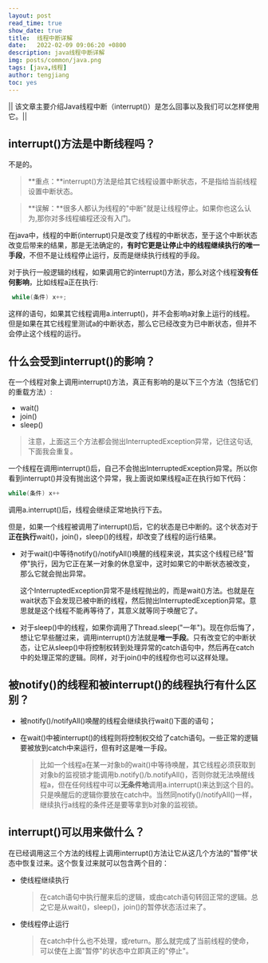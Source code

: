 ```yaml
---
layout: post
read_time: true
show_date: true
title:  线程中断详解
date:   2022-02-09 09:06:20 +0800
description: java线程中断详解
img: posts/common/java.png
tags: [java,线程]
author: tengjiang
toc: yes
---
```


|| 该文章主要介绍Java线程中断（interrupt()）是怎么回事以及我们可以怎样使用它。||

<!-- more -->



## interrupt()方法是中断线程吗？

不是的。

> **重点：**interrupt()方法是给其它线程设置中断状态，不是指给当前线程设置中断状态。

> **误解：**很多人都认为线程的"中断"就是让线程停止。如果你也这么认为,那你对多线程编程还没有入门。

在java中，线程的中断(interrupt)只是改变了线程的中断状态，至于这个中断状态改变后带来的结果，那是无法确定的，**有时它更是让停止中的线程继续执行的唯一手段**，不但不是让线程停止运行，反而是继续执行线程的手段。

对于执行一般逻辑的线程，如果调用它的interrupt()方法，那么对这个线程**没有任何影响**，比如线程a正在执行:

```java
 while(条件) x++;
```

这样的语句，如果其它线程调用a.interrupt()，并不会影响a对象上运行的线程。但是如果在其它线程里测试a的中断状态，那么它已经改变为已中断状态，但并不会停止这个线程的运行。

## 什么会受到interrupt()的影响？

在一个线程对象上调用interrupt()方法，真正有影响的是以下三个方法（包括它们的重载方法）:

- wait()
- join()
- sleep()

> 注意，上面这三个方法都会抛出InterruptedException异常，记住这句话,下面我会重复。

一个线程在调用interrupt()后，自己不会抛出InterruptedException异常。所以你看到interrupt()并没有抛出这个异常，我上面说如果线程a正在执行如下代码：

```java
while(条件) x++
```

调用a.interrupt()后，线程会继续正常地执行下去。

但是，如果一个线程被调用了interrupt()后，它的状态是已中断的。这个状态对于**正在执行**wait()，join()，sleep()的线程，却改变了线程的运行结果。

- 对于wait()中等待notify()/notifyAll()唤醒的线程来说，其实这个线程已经"暂停"执行，因为它正在某一对象的休息室中，这时如果它的中断状态被改变，那么它就会抛出异常。

  这个InterruptedException异常不是线程抛出的，而是wait()方法。也就是在wait状态下会发现已被中断的线程，然后抛出InterruptedException异常。意思就是这个线程不能再等待了，其意义就等同于唤醒它了。

- 对于sleep()中的线程，如果你调用了Thread.sleep("一年")。现在你后悔了，想让它早些醒过来，调用interrupt()方法就是**唯一手段**。只有改变它的中断状态，让它从sleep()中将控制权转到处理异常的catch语句中，然后再在catch中的处理正常的逻辑。同样，对于join()中的线程你也可以这样处理。

## 被notify()的线程和被interrupt()的线程执行有什么区别？

- 被notify()/notifyAll()唤醒的线程会继续执行wait()下面的语句；

- 在wait()中被interrupt()的线程则将控制权交给了catch语句。一些正常的逻辑要被放到catch中来运行，但有时这是唯一手段。

  > 比如一个线程a在某一对象b的wait()中等待唤醒，其它线程必须获取到对象b的监视锁才能调用b.notify()/b.notifyAll()，否则你就无法唤醒线程a，但在任何线程中可以**无条件地**调用a.interrupt()来达到这个目的。只是唤醒后的逻辑你要放在catch中。当然同notify()/notifyAll()一样，继续执行a线程的条件还是要等拿到b对象的监视锁。

## interrupt()可以用来做什么？

在已经调用这三个方法的线程上调用interrupt()方法让它从这几个方法的"暂停"状态中恢复过来。这个恢复过来就可以包含两个目的：

- 使线程继续执行

  > 在catch语句中执行醒来后的逻辑，或由catch语句转回正常的逻辑。总之它是从wait()，sleep()，join()的暂停状态活过来了。
  >
  
- 使线程停止运行

  > 在catch中什么也不处理，或return。那么就完成了当前线程的使命，可以使在上面"暂停"的状态中立即真正的"停止"。